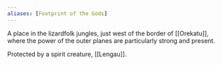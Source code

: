 ```yaml
---
aliases: [Footprint of the Gods]
---
```


A place in the lizardfolk jungles, just west of the border of [[Orekatu]], where the power of the outer planes are particularly strong and present.

Protected by a spirit creature, [[Lengau]].